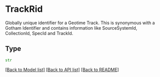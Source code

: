 # TrackRid

Globally unique identifier for a Geotime Track. This is synonymous with a Gotham Identifier and contains information like SourceSystemId, CollectionId, SpecId and TrackId.

## Type
```python
str
```


[[Back to Model list]](../../../../README.md#models-v1-link) [[Back to API list]](../../../../README.md#apis-v1-link) [[Back to README]](../../../../README.md)
